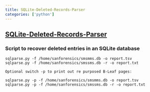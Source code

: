 ```yaml
---
title: SQLite-Deleted-Records-Parser
categories: ['python']
---
```

## [SQLite-Deleted-Records-Parser](https://github.com/mdegrazia/SQLite-Deleted-Records-Parser)

### Script to recover deleted entries in an SQLite database


    sqlparse.py -f /home/sanforensics/smsmms.db -o report.tsv
    sqlparse.py -f /home/sanforensics/smssms.db -r -o report.txt
	
	Optional switch -p to print out re purposed B-Leaf pages:
	
	sqlparse.py -p -f /home/sanforensics/smsmms.db -o report.tsv
    sqlparse.py -p -f /home/sanforensics/smssms.db -r -o report.txt
	
    
